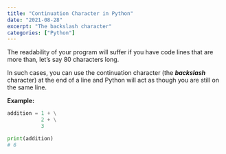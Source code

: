 ```yaml
---
title: "Continuation Character in Python"
date: "2021-08-28"
excerpt: "The backslash character"
categories: ["Python"]
---
```


The readability of your program will suffer if you have code lines that are more than, let’s say 80 characters long.

In such cases, you can use the continuation character (the **_backslash_** character) at the end of a line and Python will act as though you are still on the same line.

**Example:**

```py {numberLines}
addition = 1 + \
           2 + \
           3

print(addition)
# 6
```
